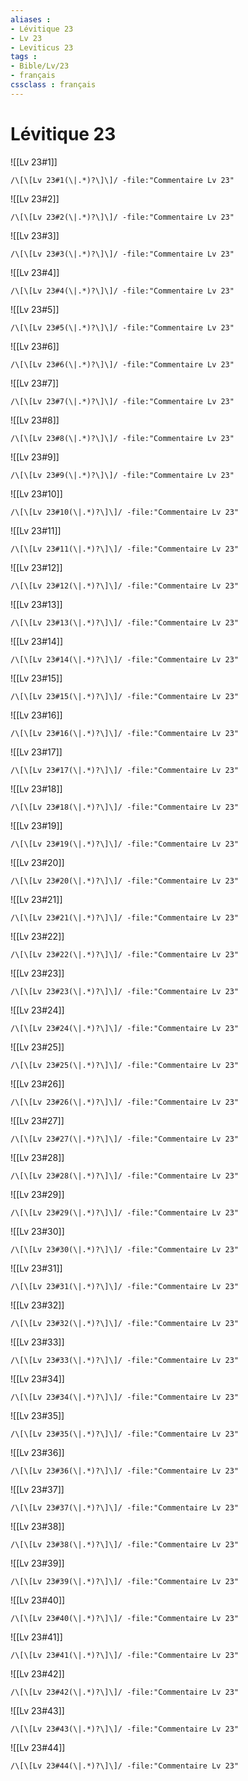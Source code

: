 ```yaml
---
aliases : 
- Lévitique 23
- Lv 23
- Leviticus 23
tags : 
- Bible/Lv/23
- français
cssclass : français
---
```


# Lévitique 23

![[Lv 23#1]]

```query
/\[\[Lv 23#1(\|.*)?\]\]/ -file:"Commentaire Lv 23"
```

![[Lv 23#2]]

```query
/\[\[Lv 23#2(\|.*)?\]\]/ -file:"Commentaire Lv 23"
```

![[Lv 23#3]]

```query
/\[\[Lv 23#3(\|.*)?\]\]/ -file:"Commentaire Lv 23"
```

![[Lv 23#4]]

```query
/\[\[Lv 23#4(\|.*)?\]\]/ -file:"Commentaire Lv 23"
```

![[Lv 23#5]]

```query
/\[\[Lv 23#5(\|.*)?\]\]/ -file:"Commentaire Lv 23"
```

![[Lv 23#6]]

```query
/\[\[Lv 23#6(\|.*)?\]\]/ -file:"Commentaire Lv 23"
```

![[Lv 23#7]]

```query
/\[\[Lv 23#7(\|.*)?\]\]/ -file:"Commentaire Lv 23"
```

![[Lv 23#8]]

```query
/\[\[Lv 23#8(\|.*)?\]\]/ -file:"Commentaire Lv 23"
```

![[Lv 23#9]]

```query
/\[\[Lv 23#9(\|.*)?\]\]/ -file:"Commentaire Lv 23"
```

![[Lv 23#10]]

```query
/\[\[Lv 23#10(\|.*)?\]\]/ -file:"Commentaire Lv 23"
```

![[Lv 23#11]]

```query
/\[\[Lv 23#11(\|.*)?\]\]/ -file:"Commentaire Lv 23"
```

![[Lv 23#12]]

```query
/\[\[Lv 23#12(\|.*)?\]\]/ -file:"Commentaire Lv 23"
```

![[Lv 23#13]]

```query
/\[\[Lv 23#13(\|.*)?\]\]/ -file:"Commentaire Lv 23"
```

![[Lv 23#14]]

```query
/\[\[Lv 23#14(\|.*)?\]\]/ -file:"Commentaire Lv 23"
```

![[Lv 23#15]]

```query
/\[\[Lv 23#15(\|.*)?\]\]/ -file:"Commentaire Lv 23"
```

![[Lv 23#16]]

```query
/\[\[Lv 23#16(\|.*)?\]\]/ -file:"Commentaire Lv 23"
```

![[Lv 23#17]]

```query
/\[\[Lv 23#17(\|.*)?\]\]/ -file:"Commentaire Lv 23"
```

![[Lv 23#18]]

```query
/\[\[Lv 23#18(\|.*)?\]\]/ -file:"Commentaire Lv 23"
```

![[Lv 23#19]]

```query
/\[\[Lv 23#19(\|.*)?\]\]/ -file:"Commentaire Lv 23"
```

![[Lv 23#20]]

```query
/\[\[Lv 23#20(\|.*)?\]\]/ -file:"Commentaire Lv 23"
```

![[Lv 23#21]]

```query
/\[\[Lv 23#21(\|.*)?\]\]/ -file:"Commentaire Lv 23"
```

![[Lv 23#22]]

```query
/\[\[Lv 23#22(\|.*)?\]\]/ -file:"Commentaire Lv 23"
```

![[Lv 23#23]]

```query
/\[\[Lv 23#23(\|.*)?\]\]/ -file:"Commentaire Lv 23"
```

![[Lv 23#24]]

```query
/\[\[Lv 23#24(\|.*)?\]\]/ -file:"Commentaire Lv 23"
```

![[Lv 23#25]]

```query
/\[\[Lv 23#25(\|.*)?\]\]/ -file:"Commentaire Lv 23"
```

![[Lv 23#26]]

```query
/\[\[Lv 23#26(\|.*)?\]\]/ -file:"Commentaire Lv 23"
```

![[Lv 23#27]]

```query
/\[\[Lv 23#27(\|.*)?\]\]/ -file:"Commentaire Lv 23"
```

![[Lv 23#28]]

```query
/\[\[Lv 23#28(\|.*)?\]\]/ -file:"Commentaire Lv 23"
```

![[Lv 23#29]]

```query
/\[\[Lv 23#29(\|.*)?\]\]/ -file:"Commentaire Lv 23"
```

![[Lv 23#30]]

```query
/\[\[Lv 23#30(\|.*)?\]\]/ -file:"Commentaire Lv 23"
```

![[Lv 23#31]]

```query
/\[\[Lv 23#31(\|.*)?\]\]/ -file:"Commentaire Lv 23"
```

![[Lv 23#32]]

```query
/\[\[Lv 23#32(\|.*)?\]\]/ -file:"Commentaire Lv 23"
```

![[Lv 23#33]]

```query
/\[\[Lv 23#33(\|.*)?\]\]/ -file:"Commentaire Lv 23"
```

![[Lv 23#34]]

```query
/\[\[Lv 23#34(\|.*)?\]\]/ -file:"Commentaire Lv 23"
```

![[Lv 23#35]]

```query
/\[\[Lv 23#35(\|.*)?\]\]/ -file:"Commentaire Lv 23"
```

![[Lv 23#36]]

```query
/\[\[Lv 23#36(\|.*)?\]\]/ -file:"Commentaire Lv 23"
```

![[Lv 23#37]]

```query
/\[\[Lv 23#37(\|.*)?\]\]/ -file:"Commentaire Lv 23"
```

![[Lv 23#38]]

```query
/\[\[Lv 23#38(\|.*)?\]\]/ -file:"Commentaire Lv 23"
```

![[Lv 23#39]]

```query
/\[\[Lv 23#39(\|.*)?\]\]/ -file:"Commentaire Lv 23"
```

![[Lv 23#40]]

```query
/\[\[Lv 23#40(\|.*)?\]\]/ -file:"Commentaire Lv 23"
```

![[Lv 23#41]]

```query
/\[\[Lv 23#41(\|.*)?\]\]/ -file:"Commentaire Lv 23"
```

![[Lv 23#42]]

```query
/\[\[Lv 23#42(\|.*)?\]\]/ -file:"Commentaire Lv 23"
```

![[Lv 23#43]]

```query
/\[\[Lv 23#43(\|.*)?\]\]/ -file:"Commentaire Lv 23"
```

![[Lv 23#44]]

```query
/\[\[Lv 23#44(\|.*)?\]\]/ -file:"Commentaire Lv 23"
```

